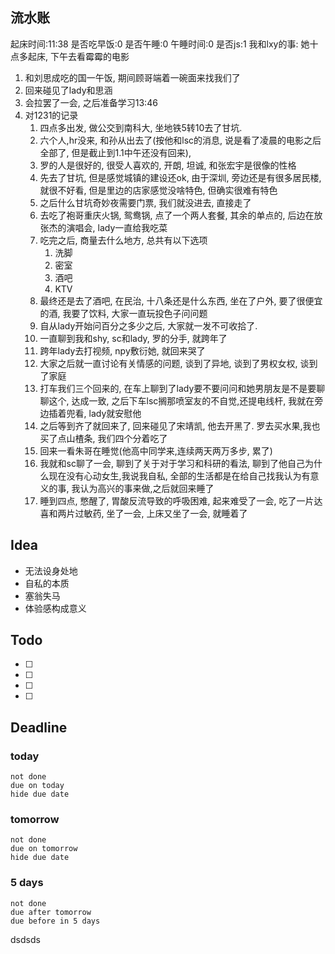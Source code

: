 ## 流水账
起床时间:11:38
是否吃早饭:0
是否午睡:0
午睡时间:0
是否js:1
我和lxy的事: 她十点多起床, 下午去看霉霉的电影
1. 和刘思成吃的国一午饭, 期间顾哥端着一碗面来找我们了
2. 回来碰见了lady和思涵
3. 会拉罢了一会, 之后准备学习13:46
4. 对1231的记录
	1. 四点多出发, 做公交到南科大, 坐地铁5转10去了甘坑. 
	2. 六个人,hr没来, 和孙从出去了(按他和lsc的消息, 说是看了凌晨的电影之后全部了, 但是截止到1.1中午还没有回来),
	3. 罗的人是很好的, 很受人喜欢的, 开朗, 坦诚, 和张宏宇是很像的性格
	4. 先去了甘坑, 但是感觉城镇的建设还ok, 由于深圳, 旁边还是有很多居民楼, 就很不好看, 但是里边的店家感觉没啥特色, 但确实很难有特色
	5. 之后什么甘坑奇妙夜需要门票, 我们就没进去, 直接走了
	6. 去吃了袍哥重庆火锅, 鸳鸯锅, 点了一个两人套餐, 其余的单点的, 后边在放张杰的演唱会, lady一直给我吃菜
	7. 吃完之后, 商量去什么地方, 总共有以下选项
		1. 洗脚
		2. 密室
		3. 酒吧
		4. KTV
	8. 最终还是去了酒吧, 在民治, 十八条还是什么东西, 坐在了户外, 要了很便宜的酒, 我要了饮料, 大家一直玩投色子问问题
	9. 自从lady开始问百分之多少之后, 大家就一发不可收拾了.
	10. 一直聊到我和shy, sc和lady, 罗的分手, 就跨年了
	11. 跨年lady去打视频, npy敷衍她, 就回来哭了
	12. 大家之后就一直讨论有关情感的问题, 谈到了异地, 谈到了男权女权, 谈到了家庭
	13. 打车我们三个回来的, 在车上聊到了lady要不要问问和她男朋友是不是要聊聊这个, 达成一致, 之后下车lsc搁那喷室友的不自觉,还提电线杆, 我就在旁边插着兜看, lady就安慰他
	14. 之后等到齐了就回来了, 回来碰见了宋靖凯, 他去开黑了. 罗去买水果,我也买了点山楂条, 我们四个分着吃了
	15. 回来一看朱哥在睡觉(他高中同学来,连续两天两万多步, 累了)
	16. 我就和sc聊了一会, 聊到了关于对于学习和科研的看法, 聊到了他自己为什么现在没有心动女生,我说我自私, 全部的生活都是在给自己找我认为有意义的事, 我认为高兴的事来做,之后就回来睡了
	17. 睡到四点, 憋醒了, 胃酸反流导致的呼吸困难, 起来难受了一会, 吃了一片达喜和两片过敏药, 坐了一会, 上床又坐了一会, 就睡着了

## Idea
- 无法设身处地
- 自私的本质
- 塞翁失马
- 体验感构成意义

## Todo
- [ ] 
- [ ] 
- [ ] 
- [ ] 

## Deadline
### today
```tasks
not done
due on today
hide due date
```
### tomorrow
```tasks
not done
due on tomorrow
hide due date
```
### 5 days
```tasks
not done
due after tomorrow
due before in 5 days
```
dsdsds